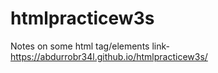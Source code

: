 # htmlpracticew3s
Notes on some html tag/elements
link-https://abdurrobr34l.github.io/htmlpracticew3s/
